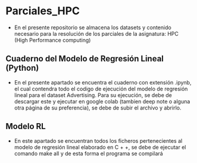 <h1>Parciales_HPC</h1>

* En el presente repositorio se almacena los datasets y contenido necesario para la resolución de los parciales de la asignatura: HPC (High Performance computing)

<h2>Cuaderno del Modelo de Regresión Lineal (Python)</h2>

* En el presente apartado se encuentra el cuaderno con extensión .ipynb, el cual contendra todo el codigo de ejecución del modelo de regresión lineal para el dataset Advertising. Para su ejecución, se debe de descargar este y ejecutar en google colab (tambien deep note o alguna otra página de su preferencia), se debe de subir el archivo y abrirlo. 
<h2>Modelo RL</h2>

* En este apartado se encuentran todos los ficheros pertenecientes al modelo de regresión lineal elaborado en C + +, se debe de ejecutar el comando make all y de esta forma el programa se compilará
